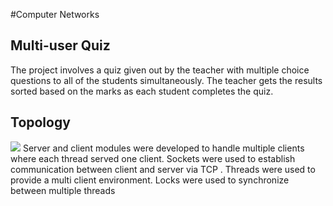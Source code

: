 #Computer Networks
## Multi-user Quiz

The project involves a quiz given out by the teacher with multiple choice questions to all of the students simultaneously. The teacher gets the results sorted based on the marks as each student completes the quiz.

## Topology
![](image.png)
Server and client modules were developed to handle multiple clients where each thread served one client.
Sockets were used to establish communication between client and server via TCP .
Threads were used to provide a multi client environment.
Locks were used to synchronize between multiple threads
